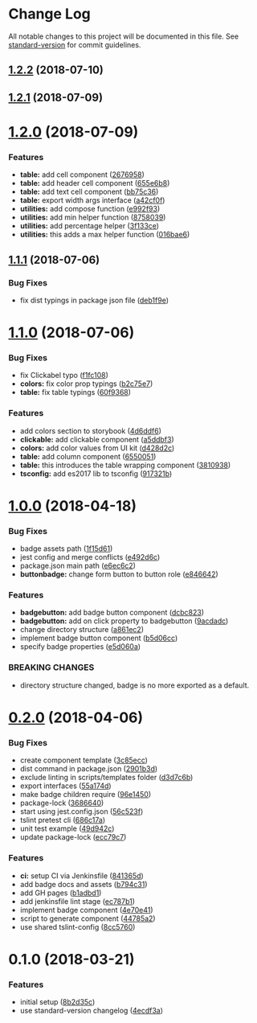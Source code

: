 # Change Log

All notable changes to this project will be documented in this file. See [standard-version](https://github.com/conventional-changelog/standard-version) for commit guidelines.

<a name="1.2.2"></a>
## [1.2.2](https://github.com/dcos-labs/ui-kit/compare/v1.2.1...v1.2.2) (2018-07-10)



<a name="1.2.1"></a>
## [1.2.1](https://github.com/dcos-labs/ui-kit/compare/v1.2.0...v1.2.1) (2018-07-09)



<a name="1.2.0"></a>
# [1.2.0](https://github.com/dcos-labs/ui-kit/compare/v1.1.1...v1.2.0) (2018-07-09)


### Features

* **table:** add cell component ([2676958](https://github.com/dcos-labs/ui-kit/commit/2676958))
* **table:** add header cell component ([655e6b8](https://github.com/dcos-labs/ui-kit/commit/655e6b8))
* **table:** add text cell component ([bb75c36](https://github.com/dcos-labs/ui-kit/commit/bb75c36))
* **table:** export width args interface ([a42cf0f](https://github.com/dcos-labs/ui-kit/commit/a42cf0f))
* **utilities:** add compose function ([e992f93](https://github.com/dcos-labs/ui-kit/commit/e992f93))
* **utilities:** add min helper function ([8758039](https://github.com/dcos-labs/ui-kit/commit/8758039))
* **utilities:** add percentage helper ([3f133ce](https://github.com/dcos-labs/ui-kit/commit/3f133ce))
* **utilities:** this adds a max helper function ([016bae6](https://github.com/dcos-labs/ui-kit/commit/016bae6))



<a name="1.1.1"></a>
## [1.1.1](https://github.com/dcos-labs/ui-kit/compare/v1.1.0...v1.1.1) (2018-07-06)


### Bug Fixes

* fix dist typings in package json file ([deb1f9e](https://github.com/dcos-labs/ui-kit/commit/deb1f9e))



<a name="1.1.0"></a>
# [1.1.0](https://github.com/dcos-labs/ui-kit/compare/v1.0.0...v1.1.0) (2018-07-06)


### Bug Fixes

* fix Clickabel typo ([f1fc108](https://github.com/dcos-labs/ui-kit/commit/f1fc108))
* **colors:** fix color prop typings ([b2c75e7](https://github.com/dcos-labs/ui-kit/commit/b2c75e7))
* **table:** fix table typings ([60f9368](https://github.com/dcos-labs/ui-kit/commit/60f9368))


### Features

* add colors section to storybook ([4d6ddf6](https://github.com/dcos-labs/ui-kit/commit/4d6ddf6))
* **clickable:** add clickable component ([a5ddbf3](https://github.com/dcos-labs/ui-kit/commit/a5ddbf3))
* **colors:** add color values from UI kit ([d428d2c](https://github.com/dcos-labs/ui-kit/commit/d428d2c))
* **table:** add column component ([6550051](https://github.com/dcos-labs/ui-kit/commit/6550051))
* **table:** this introduces the table wrapping component ([3810938](https://github.com/dcos-labs/ui-kit/commit/3810938))
* **tsconfig:** add es2017 lib to tsconfig ([917321b](https://github.com/dcos-labs/ui-kit/commit/917321b))



<a name="1.0.0"></a>
# [1.0.0](https://github.com/dcos-labs/ui-kit/compare/v0.2.0...v1.0.0) (2018-04-18)


### Bug Fixes

* badge assets path ([1f15d61](https://github.com/dcos-labs/ui-kit/commit/1f15d61))
* jest config and merge conflicts ([e492d6c](https://github.com/dcos-labs/ui-kit/commit/e492d6c))
* package.json main path ([e6ec6c2](https://github.com/dcos-labs/ui-kit/commit/e6ec6c2))
* **buttonbadge:** change form button to button role ([e846642](https://github.com/dcos-labs/ui-kit/commit/e846642))


### Features

* **badgebutton:** add badge button component ([dcbc823](https://github.com/dcos-labs/ui-kit/commit/dcbc823))
* **badgebutton:** add on click property to badgebutton ([9acdadc](https://github.com/dcos-labs/ui-kit/commit/9acdadc))
* change directory structure ([a861ec2](https://github.com/dcos-labs/ui-kit/commit/a861ec2))
* implement badge button component ([b5d06cc](https://github.com/dcos-labs/ui-kit/commit/b5d06cc))
* specify badge properties ([e5d060a](https://github.com/dcos-labs/ui-kit/commit/e5d060a))


### BREAKING CHANGES

* directory structure changed, badge is no more exported as a default.



<a name="0.2.0"></a>

# [0.2.0](https://github.com/dcos-labs/ui-kit/compare/v0.1.0...v0.2.0) (2018-04-06)

### Bug Fixes

* create component template ([3c85ecc](https://github.com/dcos-labs/ui-kit/commit/3c85ecc))
* dist command in package.json ([2901b3d](https://github.com/dcos-labs/ui-kit/commit/2901b3d))
* exclude linting in scripts/templates folder ([d3d7c6b](https://github.com/dcos-labs/ui-kit/commit/d3d7c6b))
* export interfaces ([55a174d](https://github.com/dcos-labs/ui-kit/commit/55a174d))
* make badge children require ([96e1450](https://github.com/dcos-labs/ui-kit/commit/96e1450))
* package-lock ([3686640](https://github.com/dcos-labs/ui-kit/commit/3686640))
* start using jest.config.json ([56c523f](https://github.com/dcos-labs/ui-kit/commit/56c523f))
* tslint pretest cli ([686c17a](https://github.com/dcos-labs/ui-kit/commit/686c17a))
* unit test example ([49d942c](https://github.com/dcos-labs/ui-kit/commit/49d942c))
* update package-lock ([ecc79c7](https://github.com/dcos-labs/ui-kit/commit/ecc79c7))

### Features

* **ci:** setup CI via Jenkinsfile ([841365d](https://github.com/dcos-labs/ui-kit/commit/841365d))
* add badge docs and assets ([b794c31](https://github.com/dcos-labs/ui-kit/commit/b794c31))
* add GH pages ([b1adbd1](https://github.com/dcos-labs/ui-kit/commit/b1adbd1))
* add jenkinsfile lint stage ([ec787b1](https://github.com/dcos-labs/ui-kit/commit/ec787b1))
* implement badge component ([4e70e41](https://github.com/dcos-labs/ui-kit/commit/4e70e41))
* script to generate component ([44785a2](https://github.com/dcos-labs/ui-kit/commit/44785a2))
* use shared tslint-config ([8cc5760](https://github.com/dcos-labs/ui-kit/commit/8cc5760))

<a name="0.1.0"></a>

# 0.1.0 (2018-03-21)

### Features

* initial setup ([8b2d35c](https://github.com/dcos-labs/ui-kit/commit/8b2d35c))
* use standard-version changelog ([4ecdf3a](https://github.com/dcos-labs/ui-kit/commit/4ecdf3a))
